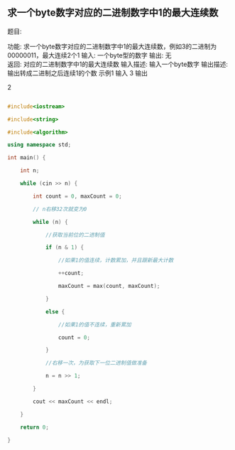 ## **求一个byte数字对应的二进制数字中1的最大连续数**

题目:

功能: 求一个byte数字对应的二进制数字中1的最大连续数，例如3的二进制为00000011，最大连续2个1
输入: 一个byte型的数字
输出: 无  
返回: 对应的二进制数字中1的最大连续数
输入描述:
输入一个byte数字
输出描述:
输出转成二进制之后连续1的个数
示例1 
输入
3
输出

2

```C++

#include<iostream> 

#include<string> 

#include<algorithm> 

using namespace std; 

int main() {

	int n;

	while (cin >> n) {

		int count = 0, maxCount = 0;

		// n右移32次就变为0      

		while (n) {

			//获取当前位的二进制值          

			if (n & 1) {

				//如果1的值连续，计数累加，并且跟新最大计数       

				++count;

				maxCount = max(count, maxCount);

			}

			else {

				//如果1的值不连续，重新累加           

				count = 0;

			}

			//右移一次，为获取下一位二进制值做准备       

			n = n >> 1;

		}

		cout << maxCount << endl;

	}

	return 0;

}

```


